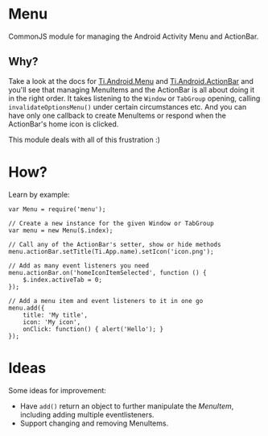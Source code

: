 # Menu
CommonJS module for managing the Android Activity Menu and ActionBar.

## Why?
Take a look at the docs for [Ti.Android.Menu](http://docs.appcelerator.com/titanium/latest/#!/api/Titanium.Android.Menu) and [Ti.Android.ActionBar](http://docs.appcelerator.com/titanium/latest/#!/api/Titanium.Android.ActionBar) and you'll see that managing MenuItems and the ActionBar is all about doing it in the right order. It takes listening to the `Window` or `TabGroup` opening, calling `invalidateOptionsMenu()` under certain circumstances etc. And you can have only one callback to create MenuItems or respond when the ActionBar's home icon is clicked.

This module deals with all of this frustration :)

# How?
Learn by example:

```
var Menu = require('menu');

// Create a new instance for the given Window or TabGroup
var menu = new Menu($.index);

// Call any of the ActionBar's setter, show or hide methods
menu.actionBar.setTitle(Ti.App.name).setIcon('icon.png');

// Add as many event listeners you need
menu.actionBar.on('homeIconItemSelected', function () {
    $.index.activeTab = 0;
});

// Add a menu item and event listeners to it in one go
menu.add({
    title: 'My title',
    icon: 'My icon',
    onClick: function() { alert('Hello'); }
});
```

# Ideas
Some ideas for improvement:

* Have `add()` return an object to further manipulate the *MenuItem*, including adding multiple eventlisteners.
* Support changing and removing MenuItems.
